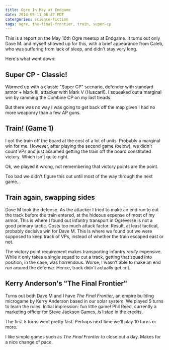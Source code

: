 ```yaml
---
title: Ogre In May at Endgame
date: 2014-05-11 06:47 PDT
catergories: science-fiction
tags: ogre, the-final-frontier, train, super-cp
---
```


This is a report on the May 10th Ogre meetup at Endgame. It turns out
only Dave M. and myself showed up for this, with a brief appearance from
Caleb, who was suffering from lack of sleep, and didn't stay very long.

Here's what went down:

## Super CP - Classic!

Warmed up with a classic "Super CP" scenario, defender with standard
armor + Mark III, attacker with Mark V (Huscarl!). I squeaked out a
marginal win by ramming the Combine CP on my last treads.

But there was no way I was going to get back off the map given I had no
more weaponry than a few AP guns.

## Train! (Game 1)

I got the train off the board at the cost of a lot of units.  Probably a
marginal win for me. However, after playing the second game (below), 
we didn't count VPs and just assumed getting the train off the board
constituted victory. Which isn't quite right.

Ok, we played it wrong, not remembering that victory points are the point.

Too bad we didn't figure this out until most of the way through the next
game...

## Train again, swapping sides

Dave M took the defense. As the attacker I tried to make an end run to
cut the track before the train entered, at the hideous expense of most
of my armor. This is where I found out infantry transport in Ogreverse
is not a good primary tactic. Costs too much attack factor.  Result, at
least tactical, probably decisive win for Dave M. This is where we
found out we were supposed to keep track of VPs, instead of whether the
train escaped east or not.

The victory point requirement makes transporting infantry *really*
expensive. While it only takes a single squad to cut a track, getting
that squad into position, in the case, was horrendous. Worse, I wasn't
able to make an end run around the defense. Hence, track didn't actually
get cut.


## Kerry Anderson's "The Final Frontier"

Turns out both Dave M and I have *The Final Frontier*, an empire
building microgame by Kerry Anderson based in our solar system. We
played 5 turns to learn the rules. Initial impression: fun little game!
Phil Reed, currently a marketing officer for Steve Jackson Games, is
listed in the credits.

The first 5 turns went pretty fast. Perhaps next time we'll play 10
turns or more.

I like simple games such as *The Final Frontier* to close out a day.
Makes for a nice change of pace.
